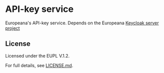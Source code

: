 # API-key service

Europeana's API-key service. 
Depends on the Europeana [Keycloak server project](https://github.com/europeana/keycloak-server/)

## License

Licensed under the EUPL V.1.2.

For full details, see [LICENSE.md](LICENSE.md).
